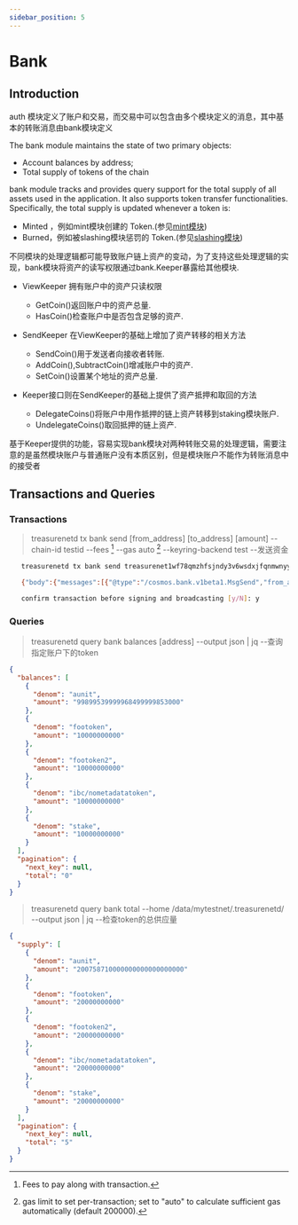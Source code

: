 ```yaml
---
sidebar_position: 5
---
```


# Bank

## Introduction

auth 模块定义了账户和交易，而交易中可以包含由多个模块定义的消息，其中基本的转账消息由bank模块定义

The bank module maintains the state of two primary objects:

* Account balances by address;
* Total supply of tokens of the chain

bank module tracks and provides query support for the total supply of all assets used in the application. It also supports token transfer functionalities. Specifically, the total supply is updated whenever a token is:

* Minted ，例如mint模块创建的 Token.(参见[mint模块](./mint.md))
* Burned，例如被slashing模块惩罚的 Token.(参见[slashing模块](./slashing.md))

不同模块的处理逻辑都可能导致账户链上资产的变动，为了支持这些处理逻辑的实现，bank模块将资产的读写权限通过bank.Keeper暴露给其他模块.

* ViewKeeper 拥有账户中的资产只读权限
  - GetCoin()返回账户中的资产总量.
  - HasCoin()检查账户中是否包含足够的资产.

* SendKeeper 在ViewKeeper的基础上增加了资产转移的相关方法
  - SendCoin()用于发送者向接收者转账.
  - AddCoin(),SubtractCoin()增减账户中的资产.
  - SetCoin()设置某个地址的资产总量.

* Keeper接口则在SendKeeper的基础上提供了资产抵押和取回的方法
  - DelegateCoins()将账户中用作抵押的链上资产转移到staking模块账户.
  - UndelegateCoins()取回抵押的链上资产.  

基于Keeper提供的功能，容易实现bank模块对两种转账交易的处理逻辑，需要注意的是虽然模块账户与普通账户没有本质区别，但是模块账户不能作为转账消息中的接受者

## Transactions and Queries

### Transactions

   > treasurenetd tx bank send [from_address] [to_address] [amount] --chain-id testid --fees [^fees] --gas auto [^gas] --keyring-backend test    --发送资金
   [^fees]: Fees to pay along with transaction.
   [^gas]: gas limit to set per-transaction; set to "auto" to calculate sufficient gas automatically (default 200000).

```sh
   treasurenetd tx bank send treasurenet1wf78qmzhfsjndy3v6wsdxjfqnmwnyy2grwxmrg treasurenet1dfucynntu99huh9n39f85qs5py66wmx4r8mmse 100unit --keyring-backend test --fees 1unit --gas auto

   {"body":{"messages":[{"@type":"/cosmos.bank.v1beta1.MsgSend","from_address":"treasurenet1wf78qmzhfsjndy3v6wsdxjfqnmwnyy2grwxmrg","to_address":"treasurenet1dfucynntu99huh9n39f85qs5py66wmx4r8mmse","amount":[{"denom":"aunit","amount":"100000000000000000000"}]}],"memo":"","timeout_height":"0","extension_options":[],"non_critical_extension_options":[]},"auth_info":{"signer_infos":[],"fee":{"amount":[{"denom":"aunit","amount":"1000000000000000000"}],"gas_limit":"112369","payer":"","granter":""}},"signatures":[]}

   confirm transaction before signing and broadcasting [y/N]: y
```

### Queries

   > treasurenetd query bank balances [address] --output json | jq --查询指定账户下的token

```json
{
  "balances": [
    {
      "denom": "aunit",
      "amount": "99899539999968499999853000"
    },
    {
      "denom": "footoken",
      "amount": "10000000000"
    },
    {
      "denom": "footoken2",
      "amount": "10000000000"
    },
    {
      "denom": "ibc/nometadatatoken",
      "amount": "10000000000"
    },
    {
      "denom": "stake",
      "amount": "10000000000"
    }
  ],
  "pagination": {
    "next_key": null,
    "total": "0"
  }
}

```

   > treasurenetd query bank total --home /data/mytestnet/.treasurenetd/ --output json | jq --检查token的总供应量

```json
{
  "supply": [
    {
      "denom": "aunit",
      "amount": "200758710000000000000000000"
    },
    {
      "denom": "footoken",
      "amount": "20000000000"
    },
    {
      "denom": "footoken2",
      "amount": "20000000000"
    },
    {
      "denom": "ibc/nometadatatoken",
      "amount": "20000000000"
    },
    {
      "denom": "stake",
      "amount": "20000000000"
    }
  ],
  "pagination": {
    "next_key": null,
    "total": "5"
  }
}

```